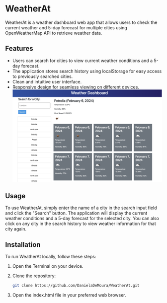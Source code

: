# WeatherAt

WeatherAt is a weather dashboard web app that allows users to check the current weather and 5-day forecast for multiple cities using OpenWeatherMap API to retrieve weather data.

## Features
- Users can search for cities to view current weather conditions and a 5-day forecast.
- The application stores search history using localStorage for easy access to previously searched cities.
- Clean and intuitive user interface.
- Responsive design for seamless viewing on different devices.
![screenshot of the web app displaying the weather in Petrolia](assets/desktopviewOfApp.png)

## Usage
To use WeatherAt, simply enter the name of a city in the search input field and click the "Search" button. 
The application will display the current weather conditions and a 5-day forecast for the selected city. 
You can also click on any city in the search history to view weather information for that city again.

## Installation
To run WeatherAt locally, follow these steps:

1. Open the Terminal on your device.

2. Clone the repository:

   ```bash
   git clone https://github.com/DanielaDeMoura/WeatherAt.git

3. Open the index.html file in your preferred web browser.